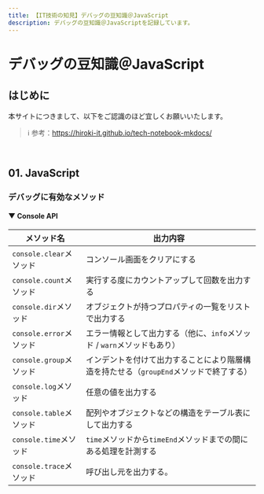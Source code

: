 ```yaml
---
title: 【IT技術の知見】デバッグの豆知識＠JavaScript
description: デバッグの豆知識＠JavaScriptを記録しています。
---
```


# デバッグの豆知識＠JavaScript

## はじめに

本サイトにつきまして、以下をご認識のほど宜しくお願いいたします。

> ℹ️ 参考：https://hiroki-it.github.io/tech-notebook-mkdocs/

<br>

## 01. JavaScript

### デバッグに有効なメソッド

#### ▼ Console API

| メソッド名                  | 出力内容                                                       |
|-------------------------|--------------------------------------------------------------|
| ```console.clear```メソッド | コンソール画面をクリアにする                                               |
| ```console.count```メソッド | 実行する度にカウントアップして回数を出力する                                  |
| ```console.dir```メソッド   | オブジェクトが持つプロパティの一覧をリストで出力する                                |
| ```console.error```メソッド | エラー情報として出力する（他に、```info```メソッド / ```warn```メソッドもあり）       |
| ```console.group```メソッド | インデントを付けて出力することにより階層構造を持たせる（```groupEnd```メソッドで終了する） |
| ```console.log```メソッド   | 任意の値を出力する                                                 |
| ```console.table```メソッド | 配列やオブジェクトなどの構造をテーブル表にして出力する                             |
| ```console.time```メソッド  | ```time```メソッドから```timeEnd```メソッドまでの間にある処理を計測する           |
| ```console.trace```メソッド | 呼び出し元を出力する。                                               |
